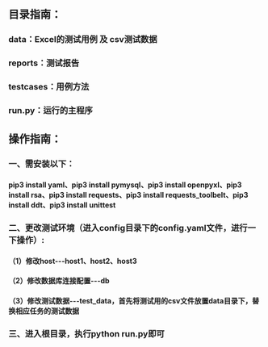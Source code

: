 ## 目录指南：

### data：Excel的测试用例 及 csv测试数据

### reports：测试报告

### testcases：用例方法

### run.py：运行的主程序

## 操作指南：

### 一、需安装以下： 
#### pip3 install yaml、pip3 install pymysql、pip3 install openpyxl、pip3 install rsa、pip3 install requests、pip3 install requests_toolbelt、pip3 install ddt、pip3 install unittest

### 二、更改测试环境（进入config目录下的config.yaml文件，进行一下操作）:
#### （1）修改host---host1、host2、host3
#### （2）修改数据库连接配置---db
#### （3）修改测试数据---test_data，首先将测试用的csv文件放置data目录下，替换相应任务的测试数据

### 三、进入根目录，执行python run.py即可
